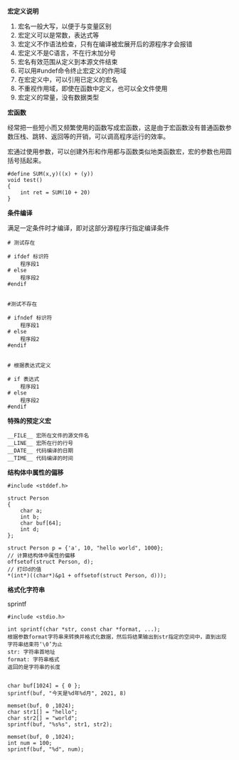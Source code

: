 **宏定义说明**

1. 宏名一般大写，以便于与变量区别
2. 宏定义可以是常数，表达式等
3. 宏定义不作语法检查，只有在编译被宏展开后的源程序才会报错
4. 宏定义不是C语言，不在行末加分号
5. 宏名有效范围从定义到本源文件结束
6. 可以用#undef命令终止宏定义的作用域
7. 在宏定义中，可以引用已定义的宏名
8. 不重视作用域，即使在函数中定义，也可以全文件使用
9. 宏定义的常量，没有数据类型



**宏函数**

经常把一些短小而又频繁使用的函数写成宏函数，这是由于宏函数没有普通函数参数压栈、跳转、返回等的开销，可以调高程序运行的效率。

宏通过使用参数，可以创建外形和作用都与函数类似地类函数宏，宏的参数也用圆括号括起来。

```
#define SUM(x,y)((x) + (y))
void test()
{
	int ret = SUM(10 + 20)
}
```

**条件编译**

满足一定条件时才编译，即对这部分源程序行指定编译条件

```
# 测试存在

# ifdef 标识符
	程序段1
# else
	程序段2
#endif


#测试不存在

# ifndef 标识符
	程序段1
# else
	程序段2
#endif


# 根据表达式定义

# if 表达式
	程序段1
# else
	程序段2
#endif
```

**特殊的预定义宏**

```
__FILE__ 宏所在文件的源文件名
__LINE__ 宏所在行的行号
__DATE__ 代码编译的日期
__TIME__ 代码编译的时间
```

**结构体中属性的偏移**

```
#include <stddef.h>

struct Person
{
	char a;
	int b;
	char buf[64];
	int d;
};

struct Person p = {'a', 10, "hello world", 1000};
// 计算结构体中属性的偏移
offsetof(struct Person, d);
// 打印d的值
*(int*)((char*)&p1 + offsetof(struct Person, d)));
```

**格式化字符串**

sprintf

```
#include <stdio.h>

int sprintf(char *str, const char *format, ...);
根据参数format字符串来转换并格式化数据，然后将结果输出到str指定的空间中，直到出现字符串结束符‘\0’为止
str: 字符串首地址
format: 字符串格式
返回的是字符串的长度


char buf[1024] = { 0 };
sprintf(buf, "今天是%d年%d月", 2021, 8)

memset(buf, 0 ,1024);
char str1[] = "hello";
char str2[] = "world";
sprintf(buf, "%s%s", str1, str2);

memset(buf, 0 ,1024);
int num = 100;
sprintf(buf, "%d", num);


```

